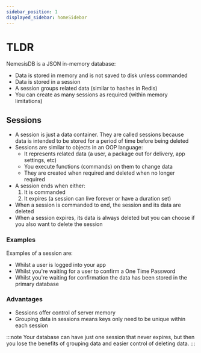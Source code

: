 ```yaml
---
sidebar_position: 1
displayed_sidebar: homeSidebar
---
```


# TLDR

NemesisDB is a JSON in-memory database:

- Data is stored in memory and is not saved to disk unless commanded
- Data is stored in a session
- A session groups related data (similar to hashes in Redis)
- You can create as many sessions as required (within memory limitations)


## Sessions


- A session is just a data container. They are called sessions because data is intended to be stored for a period of time before being deleted
- Sessions are similar to objects in an OOP language:
  - It represents related data (a user, a package out for delivery, app settings, etc)
  - You execute functions (commands) on them to change data
  - They are created when required and deleted when no longer required
- A session ends when either:
  1. It is commanded
  2. It expires (a session can live forever or have a duration set)
- When a session is commanded to end, the session and its data are deleted
- When a session expires, its data is always deleted but you can choose if you also want to delete the session


### Examples
Examples of a session are:
- Whilst a user is logged into your app
- Whilst you're waiting for a user to confirm a One Time Password
- Whilst you're waiting for confirmation the data has been stored in the primary database



### Advantages

- Sessions offer control of server memory
- Grouping data in sessions means keys only need to be unique within each session


:::note
Your database can have just one session that never expires, but then you lose the benefits of grouping data and easier control of deleting data.
:::
